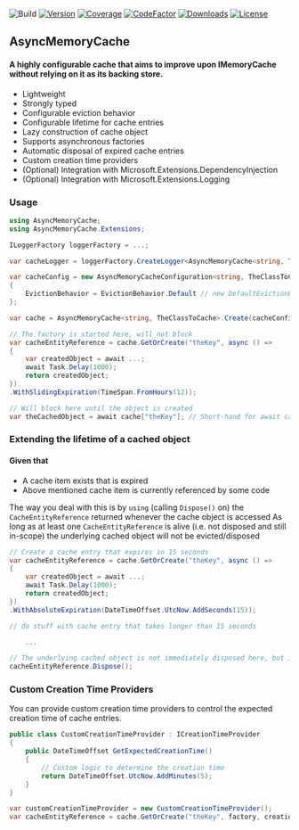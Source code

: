 ![Build](https://img.shields.io/github/actions/workflow/status/calledude/AsyncMemoryCache/build.yml)
[![Version](https://img.shields.io/nuget/v/AsyncMemoryCache)](https://www.nuget.org/packages/AsyncMemoryCache)
[![Coverage](https://codecov.io/gh/calledude/AsyncMemoryCache/graph/badge.svg)](https://codecov.io/gh/calledude/AsyncMemoryCache)
[![CodeFactor](https://img.shields.io/codefactor/grade/github/calledude/AsyncMemoryCache)](https://www.codefactor.io/repository/github/calledude/asyncmemorycache/)
[![Downloads](https://img.shields.io/nuget/dt/AsyncMemoryCache)](https://www.nuget.org/packages/AsyncMemoryCache)
[![License](https://img.shields.io/github/license/calledude/AsyncMemoryCache)](https://github.com/calledude/AsyncMemoryCache/blob/master/LICENSE)

## AsyncMemoryCache
#### A highly configurable cache that aims to improve upon IMemoryCache without relying on it as its backing store.

- Lightweight
- Strongly typed
- Configurable eviction behavior
- Configurable lifetime for cache entries
- Lazy construction of cache object
- Supports asynchronous factories
- Automatic disposal of expired cache entries
- Custom creation time providers
- (Optional) Integration with Microsoft.Extensions.DependencyInjection
- (Optional) Integration with Microsoft.Extensions.Logging


### Usage
```cs
using AsyncMemoryCache;
using AsyncMemoryCache.Extensions;

ILoggerFactory loggerFactory = ...;

var cacheLogger = loggerFactory.CreateLogger<AsyncMemoryCache<string, TheClassToCache>>();

var cacheConfig = new AsyncMemoryCacheConfiguration<string, TheClassToCache>
{
	EvictionBehavior = EvictionBehavior.Default // new DefaultEvictionBehavior(TimeProvider.System, TimeSpan.FromSeconds(45))
};

var cache = AsyncMemoryCache<string, TheClassToCache>.Create(cacheConfig, cacheLogger); // Logger is optional

// The factory is started here, will not block
var cacheEntityReference = cache.GetOrCreate("theKey", async () =>
{
	var createdObject = await ...;
	await Task.Delay(1000);
	return createdObject;
})
.WithSlidingExpiration(TimeSpan.FromHours(12));

// Will block here until the object is created
var theCachedObject = await cache["theKey"]; // Short-hand for await cache["theKey"].CacheEntity.ObjectFactory;
```

### Extending the lifetime of a cached object
#### Given that
- A cache item exists that is expired
- Above mentioned cache item is currently referenced by some code

The way you deal with this is by `using` (calling `Dispose()` on) the `CacheEntityReference` returned whenever the cache object is accessed
As long as at least one `CacheEntityReference` is alive (i.e. not disposed and still in-scope) the underlying cached object will not be evicted/disposed

```cs
// Create a cache entry that expires in 15 seconds
var cacheEntityReference = cache.GetOrCreate("theKey", async () =>
{
	var createdObject = await ...;
	await Task.Delay(1000);
	return createdObject;
})
.WithAbsoluteExpiration(DateTimeOffset.UtcNow.AddSeconds(15));

// do stuff with cache entry that takes longer than 15 seconds

	...

// The underlying cached object is not immediately disposed here, but is now eligible for disposal later on by eviction behaviors (if enabled)
cacheEntityReference.Dispose();
```

### Custom Creation Time Providers
You can provide custom creation time providers to control the expected creation time of cache entries.

```cs
public class CustomCreationTimeProvider : ICreationTimeProvider
{
	public DateTimeOffset GetExpectedCreationTime()
	{
		// Custom logic to determine the creation time
		return DateTimeOffset.UtcNow.AddMinutes(5);
	}
}

var customCreationTimeProvider = new CustomCreationTimeProvider();
var cacheEntityReference = cache.GetOrCreate("theKey", factory, creationTimeProvider: customCreationTimeProvider);
```